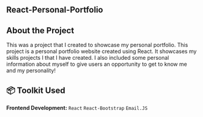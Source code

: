 ## React-Personal-Portfolio

## About the Project

This was a project that I created  to showcase my personal portfolio. This project is a personal portfolio website created using React. It showcases my skills projects I that I have created. I also included some personal information about myself to give users an opportunity to get to know me and my personality!

## 📦 Toolkit Used
**Frontend Development:** `React` `React-Bootstrap` `Email.JS`
